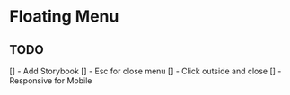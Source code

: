 # Floating Menu

## TODO
[] - Add Storybook
[] - Esc for close menu
[] - Click outside and close
[] - Responsive for Mobile
